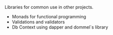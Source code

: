 Libraries for common use in other projects.

- Monads for functional programming
- Validations and validators
- Db Context using dapper and dommel`s library
